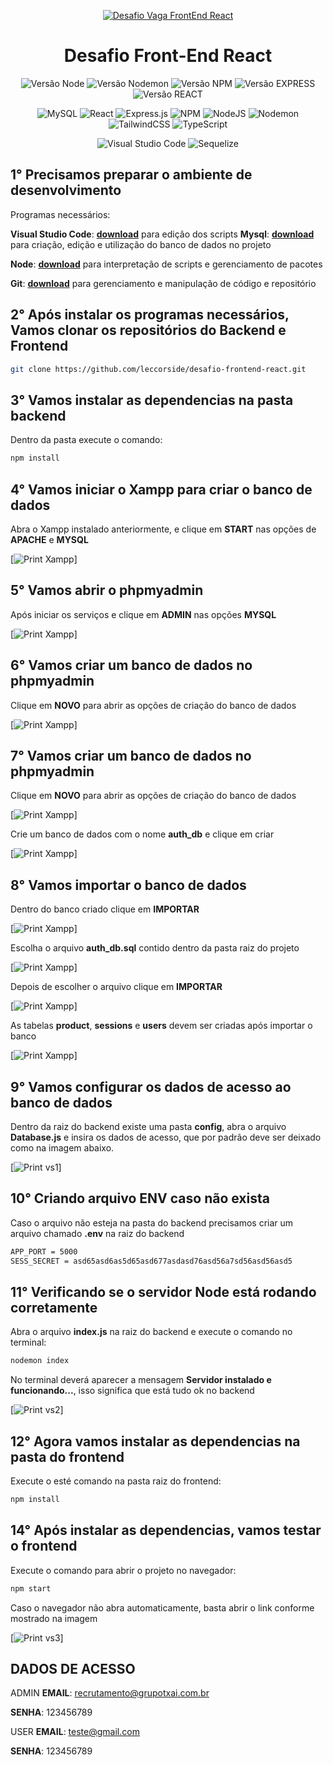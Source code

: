 <div align="center">

[![Desafio Vaga FrontEnd React](img/logo-git.png)](https://github.com/leccorside)

</div>

<div align="center">
  <h1 align="center">
    Desafio Front-End React
  </h1>
</div>

<div align="center">

![Versão Node](http://img.shields.io/static/v1?label=v20.11.1&message=%20NODE&color=GREEN&style=for-the-badge)
![Versão Nodemon](http://img.shields.io/static/v1?label=v3.1.0&message=%20NODEMON&color=RED&style=for-the-badge)
![Versão NPM](http://img.shields.io/static/v1?label=v10.2.4&message=%20NPM&color=BLUE&style=for-the-badge)
![Versão EXPRESS](http://img.shields.io/static/v1?label=v4.18.1&message=%20EXPRESS&color=PINK&style=for-the-badge)
![Versão REACT](http://img.shields.io/static/v1?label=v18.2.0&message=%20REACT&color=PINK&style=for-the-badge)

![MySQL](https://img.shields.io/badge/mysql-%2300f.svg?style=for-the-badge&logo=mysql&logoColor=white)
![React](https://img.shields.io/badge/react-%2320232a.svg?style=for-the-badge&logo=react&logoColor=%2361DAFB)
![Express.js](https://img.shields.io/badge/express.js-%23404d59.svg?style=for-the-badge&logo=express&logoColor=%2361DAFB)
![NPM](https://img.shields.io/badge/NPM-%23CB3837.svg?style=for-the-badge&logo=npm&logoColor=white)
![NodeJS](https://img.shields.io/badge/node.js-6DA55F?style=for-the-badge&logo=node.js&logoColor=white)
![Nodemon](https://img.shields.io/badge/NODEMON-%23323330.svg?style=for-the-badge&logo=nodemon&logoColor=%BBDEAD)
![TailwindCSS](https://img.shields.io/badge/tailwindcss-%2338B2AC.svg?style=for-the-badge&logo=tailwind-css&logoColor=white)
![TypeScript](https://img.shields.io/badge/typescript-%23007ACC.svg?style=for-the-badge&logo=typescript&logoColor=white)

![Visual Studio Code](https://img.shields.io/badge/Visual%20Studio%20Code-0078d7.svg?style=for-the-badge&logo=visual-studio-code&logoColor=white)
![Sequelize](https://img.shields.io/badge/Sequelize-52B0E7?style=for-the-badge&logo=Sequelize&logoColor=white)
</div>

## 1° Precisamos preparar o ambiente de desenvolvimento
Programas necessários:

**Visual Studio Code**: **[download](https://code.visualstudio.com/download)** para edição dos scripts
**Mysql**: **[download](https://www.apachefriends.org/pt_br/download.html)** para criação, edição e utilização do banco de dados no projeto

**Node**: **[download](https://nodejs.org/en/download/current)** para interpretação de scripts e gerenciamento de pacotes

**Git**: **[download](https://git-scm.com/download/win)** para gerenciamento e manipulação de código e repositório


## 2° Após instalar os programas necessários, Vamos clonar os repositórios do Backend e Frontend

```bash
git clone https://github.com/leccorside/desafio-frontend-react.git
```

## 3° Vamos instalar as dependencias na pasta backend
Dentro da pasta execute o comando:

```bash
npm install
```

## 4° Vamos iniciar o Xampp para criar o banco de dados
Abra o Xampp instalado anteriormente, e clique em **START** nas opções de **APACHE** e **MYSQL**

[![Print Xampp](img/xampp1.png)]


## 5° Vamos abrir o phpmyadmin
Após iniciar os serviços e clique em **ADMIN** nas opções **MYSQL**

[![Print Xampp](img/xampp2.png)]


## 6° Vamos criar um banco de dados no phpmyadmin
Clique em **NOVO** para abrir as opções de criação do banco de dados

[![Print Xampp](img/xampp3.png)]


## 7° Vamos criar um banco de dados no phpmyadmin
Clique em **NOVO** para abrir as opções de criação do banco de dados

[![Print Xampp](img/xampp3.png)]


Crie um banco de dados com o nome **auth_db** e clique em criar

[![Print Xampp](img/xampp4.png)]


## 8° Vamos importar o banco de dados
Dentro do banco criado clique em **IMPORTAR**

[![Print Xampp](img/xampp5.png)]


Escolha o arquivo **auth_db.sql** contido dentro da pasta raiz do projeto

[![Print Xampp](img/xampp6.png)]


Depois de escolher o arquivo clique em **IMPORTAR**

[![Print Xampp](img/xampp7.png)]


As tabelas **product**, **sessions** e **users** devem ser criadas após importar o banco

[![Print Xampp](img/xampp8.png)]


## 9° Vamos configurar os dados de acesso ao banco de dados
Dentro da raiz do backend existe uma pasta **config**, abra o arquivo **Database.js** e insira os dados de acesso, que por padrão deve ser deixado como na imagem abaixo.

[![Print vs1](img/vs1.png)]


## 10° Criando arquivo ENV caso não exista
Caso o arquivo não esteja na pasta do backend precisamos criar um arquivo chamado **.env** na raiz do backend

```bash
APP_PORT = 5000
SESS_SECRET = asd65asd6as5d65asd677asdasd76asd56a7sd56asd56asd5
```


## 11° Verificando se o servidor Node está rodando corretamente 
Abra o arquivo **index.js** na raiz do backend e execute o comando no terminal:

```bash
nodemon index
```

No terminal deverá aparecer a mensagem **Servidor instalado e funcionando...**, isso significa que está tudo ok no backend

[![Print vs2](img/vs2.png)]


## 12° Agora vamos instalar as dependencias na pasta do frontend 
Execute o esté comando na pasta raiz do frontend:

```bash
npm install
```

## 14° Após instalar as dependencias, vamos testar o frontend
Execute o comando para abrir o projeto no navegador:

```bash
npm start
```

Caso o navegador não abra automaticamente, basta abrir o link conforme mostrado na imagem

[![Print vs3](img/vs3.png)]


## DADOS DE ACESSO
ADMIN
**EMAIL**: recrutamento@grupotxai.com.br

**SENHA**: 123456789

USER
**EMAIL**: teste@gmail.com

**SENHA**: 123456789